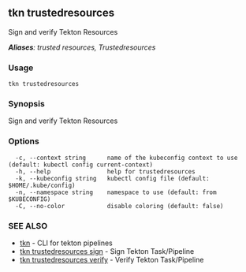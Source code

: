 ## tkn trustedresources

Sign and verify Tekton Resources

***Aliases**: trusted resources, Trustedresources*

### Usage

```
tkn trustedresources
```

### Synopsis

Sign and verify Tekton Resources

### Options

```
  -c, --context string      name of the kubeconfig context to use (default: kubectl config current-context)
  -h, --help                help for trustedresources
  -k, --kubeconfig string   kubectl config file (default: $HOME/.kube/config)
  -n, --namespace string    namespace to use (default: from $KUBECONFIG)
  -C, --no-color            disable coloring (default: false)
```

### SEE ALSO

* [tkn](tkn.md)	 - CLI for tekton pipelines
* [tkn trustedresources sign](tkn_trustedresources_sign.md)	 - Sign Tekton Task/Pipeline
* [tkn trustedresources verify](tkn_trustedresources_verify.md)	 - Verify Tekton Task/Pipeline

